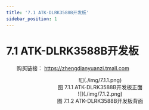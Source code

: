 ```yaml
---
title: '7.1 ATK-DLRK3588B开发板'
sidebar_position: 1
---
```


# 7.1 ATK-DLRK3588B开发板


&emsp;&emsp;购买链接：
https://zhengdianyuanzi.tmall.com 


<center>
![](./img/7.1.1.png)<br />
图 7.1.1 ATK-DLRK3588B开发板正面
</center>

<center>
![](./img/7.1.2.png)<br />
图 7.1.2 ATK-DLRK3588B开发板背面
</center>











